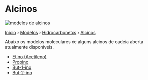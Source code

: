 # Alcinos

![modelos de alcinos](https://img.shields.io/badge/alcinos-4-6610f2)

[Início][inicio] › [Modelos][modelos] › [Hidrocarbonetos][hidrocarbonetos] › [Alcinos][alcinos]

Abaixo os modelos moleculares de alguns alcinos de cadeia aberta atualmente disponíveis. 

- [Etino (Acetileno)](etino/)
- [Propino](propino/)
- [But-1-ino](but-1-ino/)
- [But-2-ino](but-2-ino/)

[inicio]: https://grsousajunior.github.io
[modelos]: https://grsousajunior.github.io/modelos/
[hidrocarbonetos]: https://grsousajunior.github.io/modelos/hidrocarbonetos/
[alcinos]: https://grsousajunior.github.io/modelos/hidrocarbonetos/alcinos/
[cicloalcinos]: https://grsousajunior.github.io/modelos/hidrocarbonetos/cicloalcinos/
